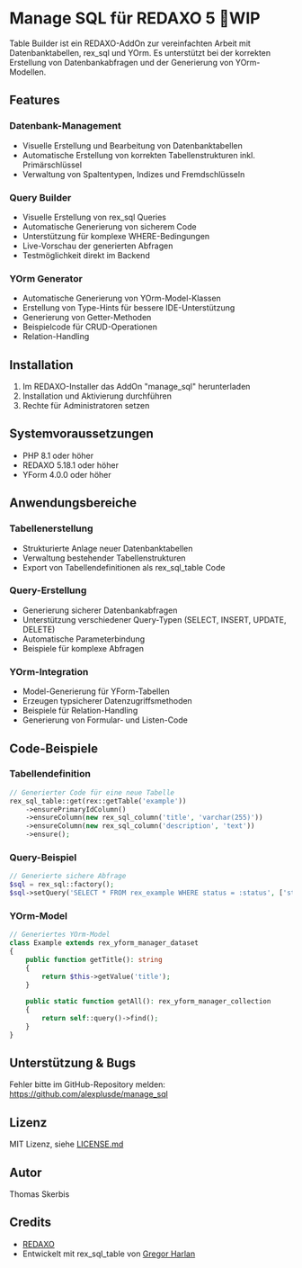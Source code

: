 # Manage SQL für REDAXO 5 🥚WIP

Table Builder ist ein REDAXO-AddOn zur vereinfachten Arbeit mit Datenbanktabellen, rex_sql und YOrm. Es unterstützt bei der korrekten Erstellung von Datenbankabfragen und der Generierung von YOrm-Modellen.

## Features

### Datenbank-Management
- Visuelle Erstellung und Bearbeitung von Datenbanktabellen
- Automatische Erstellung von korrekten Tabellenstrukturen inkl. Primärschlüssel
- Verwaltung von Spaltentypen, Indizes und Fremdschlüsseln

### Query Builder
- Visuelle Erstellung von rex_sql Queries
- Automatische Generierung von sicherem Code
- Unterstützung für komplexe WHERE-Bedingungen
- Live-Vorschau der generierten Abfragen
- Testmöglichkeit direkt im Backend

### YOrm Generator
- Automatische Generierung von YOrm-Model-Klassen
- Erstellung von Type-Hints für bessere IDE-Unterstützung
- Generierung von Getter-Methoden
- Beispielcode für CRUD-Operationen
- Relation-Handling

## Installation

1. Im REDAXO-Installer das AddOn "manage_sql" herunterladen
2. Installation und Aktivierung durchführen
3. Rechte für Administratoren setzen

## Systemvoraussetzungen

* PHP 8.1 oder höher
* REDAXO 5.18.1 oder höher
* YForm 4.0.0 oder höher

## Anwendungsbereiche

### Tabellenerstellung
- Strukturierte Anlage neuer Datenbanktabellen
- Verwaltung bestehender Tabellenstrukturen
- Export von Tabellendefinitionen als rex_sql_table Code

### Query-Erstellung
- Generierung sicherer Datenbankabfragen
- Unterstützung verschiedener Query-Typen (SELECT, INSERT, UPDATE, DELETE)
- Automatische Parameterbindung
- Beispiele für komplexe Abfragen

### YOrm-Integration
- Model-Generierung für YForm-Tabellen
- Erzeugen typsicherer Datenzugriffsmethoden
- Beispiele für Relation-Handling
- Generierung von Formular- und Listen-Code

## Code-Beispiele

### Tabellendefinition
```php
// Generierter Code für eine neue Tabelle
rex_sql_table::get(rex::getTable('example'))
    ->ensurePrimaryIdColumn()
    ->ensureColumn(new rex_sql_column('title', 'varchar(255)'))
    ->ensureColumn(new rex_sql_column('description', 'text'))
    ->ensure();
```

### Query-Beispiel
```php
// Generierte sichere Abfrage
$sql = rex_sql::factory();
$sql->setQuery('SELECT * FROM rex_example WHERE status = :status', ['status' => 1]);
```

### YOrm-Model
```php
// Generiertes YOrm-Model
class Example extends rex_yform_manager_dataset
{
    public function getTitle(): string 
    {
        return $this->getValue('title');
    }
    
    public static function getAll(): rex_yform_manager_collection
    {
        return self::query()->find();
    }
}
```

## Unterstützung & Bugs

Fehler bitte im GitHub-Repository melden:
https://github.com/alexplusde/manage_sql

## Lizenz

MIT Lizenz, siehe [LICENSE.md](LICENSE.md)

## Autor
Thomas Skerbis

## Credits

- [REDAXO](https://redaxo.org)
- Entwickelt mit rex_sql_table von [Gregor Harlan](https://github.com/gharlan)
